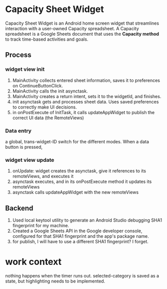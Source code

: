 # Capacity Sheet Widget

Capacity Sheet Widget is an Android home screen widget that streamlines interaction with a user-owned 
Capacity spreadsheet. A Capacity spreadsheet is a Google Sheets document that uses the **Capacity method** 
to track time-based activities and goals.

## Process

### widget view init
1. MainActivity collects entered sheet information, saves it to preferences on ContinueButtonClick.
1. MainActivity calls the init asynctask.
1. MainActivity creates a return intent, sets it to the widgetId, and finishes.
1. init asynctask gets and processes sheet data. Uses saved preferences to correctly make UI decisions. 
1. in onPostExecute of InitTask, it calls updateAppWidget to publish the correct UI data (the RemoteViews)

### Data entry
a global, trans-widget-ID switch for the different modes. When a data button is pressed, 

### widget view update
1. onUpdate: widget creates the asynctask, give it references to its remoteViews, and executes it
1. asynctask executes, and in its onPostExecute method it updates its remoteViews
1. asynctask calls updateAppWidget with the new remoteViews

## Backend
1. Used local keytool utility to generate an Android Studio debugging SHA1 fingerprint for my machine.
1. Created a Google Sheets API in the Google developer console, configured for that SHA1 fingerprint and the app's package name.
1. for publish, I will have to use a different SHA1 fingerprint? I forget.

# work context
nothing happens when the timer runs out.
selected-category is saved as a state, but highlighting needs to be implemented.
